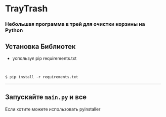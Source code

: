 # TrayTrash

### Небольшая программа в трей для очистки корзины на Python

<h2>Установка Библиотек</h2>

- успользуя pip requirements.txt

<br>

```python
$ pip install -r requirements.txt
```

---

## Запускайте `main.py` и все

Если хотите можете использовать pyinstaller
